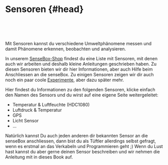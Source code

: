 # Sensoren {#head}
<div class="description"></div>

<div class="line">
    <br>
    <br>
    <br>
</div>

Mit Sensoren kannst du verschiedene Umweltphänomene messen und damit Phänomene erkennen, beobachten und analysieren. 

In unserem [SenseBox-Shop](https://sensebox.kaufen/) findest du eine Liste mit Sensoren, mit denen auch wir arbeiten und deshalb kleine Anleitungen geschrieben haben. Zu diesen Sensoren bieten wir dir hier Informationen, aber auch Hilfe beim Anschliessen an die senseBox. Zu einigen Sensoren zeigen wir dir auch noch ein paar coole [Experimente](https://sensebooooks2.gitbook.io/projectsbox2/~/edit/primary/komponenten/experimente), aber dazu später mehr.

Hier findest du Informationen zu den folgenden Sensoren, klicke einfach den Namen des Sensors und du wirst auf eine eigene Seite weitergeleitet:

* Temperatur & Luftfeuchte \(HDC1080\)
* Luftdruck & Temperatur
* GPS
* Licht Sensor
* ...

Natürlich kannst Du auch jeden anderen dir bekannten Sensor an die senseBox anschliessen, dann bist du als Tüftler allerdings selbst gefragt, wenn es erstmal an das Verkabeln und Programmieren geht ;\) Wenn du Lust hast kannst du aber gerne deinen Sensor beschreiben und wir nehmen die Anleitung mit in dieses Book auf.

